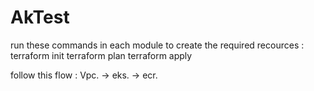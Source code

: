 # AkTest

run these commands in each module to create the required recources : 
terraform init
terraform plan
terraform apply 

follow this flow :
Vpc. -> eks. -> ecr. 
